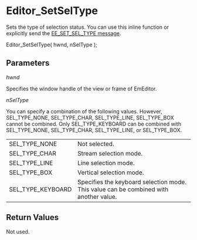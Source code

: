 # Editor\_SetSelType

Sets the type of selection status. You can use this inline function or explicitly send
the [EE\_SET\_SEL\_TYPE message](../message/ee_set_sel_type).

Editor\_SetSelType( hwnd, nSelType );

## Parameters

_hwnd_

Specifies the window handle of the view or frame of EmEditor.

_nSelType_

You can specify a combination of the following values. However,
SEL\_TYPE\_NONE, SEL\_TYPE\_CHAR, SEL\_TYPE\_LINE, SEL\_TYPE\_BOX cannot be
combined. Only SEL\_TYPE\_KEYBOARD can be combined with SEL\_TYPE\_NONE,
SEL\_TYPE\_CHAR, SEL\_TYPE\_LINE, or SEL\_TYPE\_BOX.

|     |     |
| --- | --- |
| SEL\_TYPE\_NONE | Not selected. |
| SEL\_TYPE\_CHAR | Stream selection mode. |
| SEL\_TYPE\_LINE | Line selection mode. |
| SEL\_TYPE\_BOX | Vertical selection mode. |
| SEL\_TYPE\_KEYBOARD | Specifies the keyboard selection mode. This value can be combined with <br> another value. |

## Return Values

Not used.
